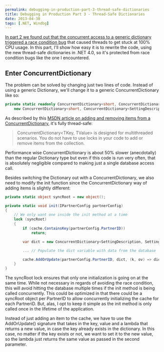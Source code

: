 ```yaml
---
permalink: debugging-in-production-part-3-thread-safe-dictionaries
title: Debugging in Production Part 3 - Thread-Safe Dictionaries
date: 2013-04-30
tags: [.NET, Windbg]
---
```

[In part 2 we found out that the concurrent access to a generic dictionary triggered a race condition bug](/debugging-in-production-part-2-latent-race-condition-bugs) that caused threads to get stuck at 100% CPU usage. In this part, I'll show how easy it is to rewrite the code, using the new thread-safe dictionaries in .NET 4.0, so it's protected from race condition bugs like the one I encountered.

<!-- more -->


## Enter ConcurrentDictionary

The problem can be solved by changing just two lines of code. Instead of using a generic Dictionary, we'll change it to a generic ConcurrentDictionary like so:

```cs
private static readonly ConcurrentDictionary<short, ConcurrentDictionary<SettingDescription, SettingDescriptionContainer>> cache =
	new ConcurrentDictionary<short, ConcurrentDictionary<SettingDescription, SettingDescriptionContainer>>();
```

As described by this [MSDN article on adding and removing items from a ConcurrentDictionary](http://msdn.microsoft.com/en-us/library/dd997369.aspx), it's fully thread-safe:

> ConcurrentDictionary&lt;TKey, TValue&gt; is designed for multithreaded scenarios. You do not have to use locks in your code to add or remove items from the collection.

Performance wise ConcurrentDictionary is about 50% slower (anecdotally) than the regular Dictionary type but even if this code is run very often, that is absolutely negligible compared to making just a single database access call.

Besides switching the Dictionary out with a ConcurrentDictionary, we also need to modify the init function since the ConcurrentDictionary way of adding items is slightly different:

```cs
private static object syncRoot = new object();

private static void init(IPartnerConfig partnerConfig)
{
	// We only want one inside the init method at a time
	lock (syncRoot)
	{
		if (cache.ContainsKey(partnerConfig.PartnerID))
			return;

		var dict = new ConcurrentDictionary<SettingDescription, SettingDescriptionContainer>();

		... // Populate the dict variable with data from the database

		cache.AddOrUpdate(partnerConfig.PartnerID, dict, (k, ov) => dict);
	}
}
```

The syncRoot lock ensures that only one initialization is going on at the same time. While not necessary in regards of avoiding the race condition, this will avoid hitting the database multiple times if the init method is being called concurrently. This could be optimized in that there could be a syncRoot object per PartnerID to allow concurrently initializing the cache for each PartneriD. But, alas, I opt to keep it simple as the init method is only called once in the lifetime of the application.

Instead of just adding an item to the cache, we have to use the AddOrUpdate() signature that takes in the key, value and a lambda that returns a new value, in case the key already exists in the dictionary. In this case, no matter if the key exists or not, we want to set it to the new value, so the lambda just returns the same value as passed in the second parameter.